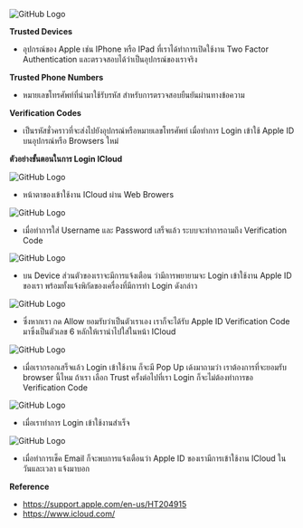 ![GitHub Logo](pic/Apple1.PNG)

**Trusted Devices**

  * อุปกรณ์ของ Apple เช่น IPhone หรือ IPad ที่เราได้ทำการเปิดใช้งาน Two Factor Authentication และตรวจสอบได้ว่าเป็นอุปกรณ์ของเราจริง

**Trusted Phone Numbers**

  *	หมายเลขโทรศัพท์ที่นำมาใช้รับรหัส สำหรับการตรวจสอบยืนยันผ่านทางข้อความ

**Verification Codes**

  *	เป็นรหัสชั่วคราวที่จะส่งไปยังอุปกรณ์หรือหมายเลขโทรศัพท์ เมื่อทำการ Login เข้าใช้ Apple ID บนอุปกรณ์หรือ Browsers ใหม่

**ตัวอย่างขั้นตอนในการ Login ICloud**

![GitHub Logo](pic/Apple2.PNG)

  * หน้าตาของเข้าใช้งาน ICloud ผ่าน Web Browers
  
![GitHub Logo](pic/Apple3.PNG)

  * เมื่อทำการใส่ Username และ Password เสร็จแล้ว ระบบจะทำการถามถึง Verification Code

![GitHub Logo](pic/Apple4.jpg)

  * บน Device ส่วนตัวของเราจะมีการแจ้งเตือน ว่ามีการพยายามจะ Login เข้าใช้งาน Apple ID ของเรา พร้อมทั้งแจ้งพิกัดของเครื่องที่มีการทำ Login ดังกล่าว

![GitHub Logo](pic/Apple5.jpg)

  * ซึ่งหากเรา กด Allow ยอมรับว่าเป็นตัวเราเอง เราก็จะได้รับ Apple ID Verification Code มาซึ่งเป็นตัวเลข 6 หลักให้เรานำไปใส่ในหน้า ICloud

![GitHub Logo](pic/Apple6.PNG)

  * เมื่อเรากรอกเสร็จแล้ว Login เข้าใช้งาน ก็จะมี Pop Up เด้งมาถามว่า เราต้องการที่จะยอมรับ browser นี้ไหม ถ้าเรา เลือก Trust ครั้งต่อไปที่เรา Login ก็จะไม่ต้องทำการขอ Verification Code

![GitHub Logo](pic/Apple7.PNG)

  * เมื่อเราทำการ Login เข้าใช้งานสำเร็จ

![GitHub Logo](pic/Apple8.PNG)

  * เมื่อทำการเช็ค Email ก็จะพบการแจ้งเตือนว่า Apple ID ของเรามีการเข้าใช้งาน ICloud ในวันและเวลา แจ้งมาบอก
  
**Reference**

  * https://support.apple.com/en-us/HT204915
  * https://www.icloud.com/
